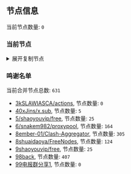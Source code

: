 
## 节点信息
当前节点数量: `0`
### 当前节点
<details>
  <summary>展开复制节点</summary>

    

</details>

### 鸣谢名单
当前合并节点总数: `631`
- [3kSLAWIASCA/actions](https://github.com/kSLAWIASCA/actions), 节点数量: `0`
- [40xJins/x.sub](https://github.com/0xJins/x.sub), 节点数量: `5`
- [5/shaoyouvip/free](https://github.com/shaoyouvip/free), 节点数量: `25`
- [6/snakem982/proxypool](https://github.com/snakem982/proxypool), 节点数量: `164`
- [8ember-01/Clash-Aggregator](https://github.com/ember-01/Clash-Aggregator), 节点数量: `305`
- [8shuaidaoya/FreeNodes](https://github.com/shuaidaoya/FreeNodes), 节点数量: `124`
- [9shaoyouvip/free](https://github.com/shaoyouvip/free), 节点数量: `25`
- [98back](https://github.com/firefoxmmx2/v2rayshare_subcription), 节点数量: `407`
- [99电报群分享1](https://github.com/cdddbc/getAirport), 节点数量: `0`


